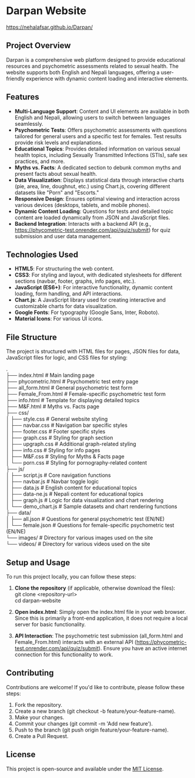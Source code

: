# **Darpan Website**

https://nehalafsar.github.io/Darpan/

## **Project Overview**

Darpan is a comprehensive web platform designed to provide educational resources and psychometric assessments related to sexual health. The website supports both English and Nepali languages, offering a user-friendly experience with dynamic content loading and interactive elements.

## **Features**

* **Multi-Language Support**: Content and UI elements are available in both English and Nepali, allowing users to switch between languages seamlessly.  
* **Psychometric Tests**: Offers psychometric assessments with questions tailored for general users and a specific test for females. Test results provide risk levels and explanations.  
* **Educational Topics**: Provides detailed information on various sexual health topics, including Sexually Transmitted Infections (STIs), safe sex practices, and more.  
* **Myths vs. Facts**: A dedicated section to debunk common myths and present facts about sexual health.  
* **Data Visualization**: Displays statistical data through interactive charts (pie, area, line, doughnut, etc.) using Chart.js, covering different datasets like "Porn" and "Escorts."  
* **Responsive Design**: Ensures optimal viewing and interaction across various devices (desktops, tablets, and mobile phones).  
* **Dynamic Content Loading**: Questions for tests and detailed topic content are loaded dynamically from JSON and JavaScript files.  
* **Backend Integration**: Interacts with a backend API (e.g., https://phycometric-test.onrender.com/api/quiz/submit) for quiz submission and user data management.

## **Technologies Used**

* **HTML5**: For structuring the web content.  
* **CSS3**: For styling and layout, with dedicated stylesheets for different sections (navbar, footer, graphs, info pages, etc.).  
* **JavaScript (ES6+)**: For interactive functionality, dynamic content loading, form handling, and API interactions.  
* **Chart.js**: A JavaScript library used for creating interactive and customizable charts for data visualization.  
* **Google Fonts**: For typography (Google Sans, Inter, Roboto).  
* **Material Icons**: For various UI icons.

## **File Structure**

The project is structured with HTML files for pages, JSON files for data, JavaScript files for logic, and CSS files for styling:

.  
├── index.html                  \# Main landing page  
├── phycometric.html            \# Psychometric test entry page  
├── all\_form.html               \# General psychometric test form  
├── Female\_From.html            \# Female-specific psychometric test form  
├── info.html                   \# Template for displaying detailed topics  
├── M\&F.html                    \# Myths vs. Facts page  
├── css/  
│   ├── style.css               \# General website styling  
│   ├── navbar.css              \# Navigation bar specific styles  
│   ├── footer.css              \# Footer specific styles  
│   ├── graph.css               \# Styling for graph section  
│   ├── upgraph.css             \# Additional graph-related styling  
│   ├── info.css                \# Styling for info pages  
│   ├── M\&F.css                 \# Styling for Myths & Facts page  
│   └── porn.css                \# Styling for pornography-related content  
├── js/  
│   ├── script.js               \# Core navigation functions  
│   ├── navbar.js               \# Navbar toggle logic  
│   ├── data.js                 \# English content for educational topics  
│   ├── data-ne.js              \# Nepali content for educational topics  
│   ├── graph.js                \# Logic for data visualization and chart rendering  
│   └── demo\_chart.js           \# Sample datasets and chart rendering functions  
├── data/  
│   ├── all.json                \# Questions for general psychometric test (EN/NE)  
│   └── female.json             \# Questions for female-specific psychometric test (EN/NE)  
└── images/                     \# Directory for various images used on the site  
└── videos/		         \# Directory for various videos used on the site

## **Setup and Usage**

To run this project locally, you can follow these steps:

1. **Clone the repository** (if applicable, otherwise download the files):  
   git clone \<repository-url\>  
   cd darpan-website

2. **Open index.html**: Simply open the index.html file in your web browser. Since this is primarily a front-end application, it does not require a local server for basic functionality.  
3. **API Interaction**: The psychometric test submission (all\_form.html and Female\_From.html) interacts with an external API (https://phycometric-test.onrender.com/api/quiz/submit). Ensure you have an active internet connection for this functionality to work.

## **Contributing**

Contributions are welcome\! If you'd like to contribute, please follow these steps:

1. Fork the repository.  
2. Create a new branch (git checkout \-b feature/your-feature-name).  
3. Make your changes.  
4. Commit your changes (git commit \-m 'Add new feature').  
5. Push to the branch (git push origin feature/your-feature-name).  
6. Create a Pull Request.

## **License**

This project is open-source and available under the [MIT License](https://opensource.org/licenses/MIT).
